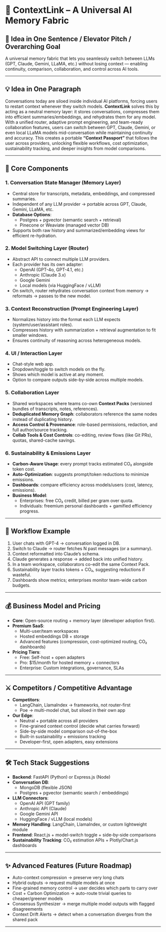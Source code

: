 # 🧩 ContextLink – A Universal AI Memory Fabric

## 🚀 Idea in One Sentence / Elevator Pitch / Overarching Goal
A universal memory fabric that lets you seamlessly switch between LLMs (GPT, Claude, Gemini, LLaMA, etc.) without losing context — enabling continuity, comparison, collaboration, and control across AI tools.

---

## 💡 Idea in One Paragraph
Conversations today are siloed inside individual AI platforms, forcing users to restart context whenever they switch models. **ContextLink** solves this by acting as a neutral memory layer: it stores conversations, compresses them into efficient summaries/embeddings, and rehydrates them for any model. With a unified router, adaptive prompt engineering, and team-ready collaboration features, users can switch between GPT, Claude, Gemini, or even local LLaMA models mid-conversation while maintaining continuity and accuracy. This creates a portable **“Context Passport”** that follows the user across providers, unlocking flexible workflows, cost optimization, sustainability tracking, and deeper insights from model comparisons.

---

## 🔑 Core Components

### 1. Conversation State Manager (Memory Layer)
- Central store for transcripts, metadata, embeddings, and compressed summaries.  
- Independent of any LLM provider → portable across GPT, Claude, Gemini, LLaMA, etc.  
- **Database Options**:
  - Postgres + pgvector (semantic search + retrieval)
  - Pinecone or Weaviate (managed vector DB)
- Supports both raw history and summarized/embedding views for efficient re-hydration.

### 2. Model Switching Layer (Router)
- Abstract API to connect multiple LLM providers.  
- Each provider has its own adapter:  
  - OpenAI (GPT-4o, GPT-4.1, etc.)  
  - Anthropic (Claude 3.x)  
  - Google Gemini  
  - Local models (via HuggingFace / vLLM)  
- On switch, router rehydrates conversation context from memory → reformats → passes to the new model.

### 3. Context Reconstruction (Prompt Engineering Layer)
- Normalizes history into the format each LLM expects (system/user/assistant roles).  
- Compresses history with summarization + retrieval augmentation to fit smaller windows.  
- Ensures continuity of reasoning across heterogeneous models.

### 4. UI / Interaction Layer
- Chat-style web app.  
- Dropdown/toggle to switch models on the fly.  
- Shows which model is active at any moment.  
- Option to compare outputs side-by-side across multiple models.

### 5. Collaboration Layer
- Shared workspaces where teams co-own **Context Packs** (versioned bundles of transcripts, notes, references).  
- **Deduplicated Memory Graph**: collaborators reference the same nodes instead of duplicating history.  
- **Access Control & Provenance**: role-based permissions, redaction, and full author/source tracking.  
- **Collab Tools & Cost Controls**: co-editing, review flows (like Git PRs), quotas, shared-cache savings.

### 6. Sustainability & Emissions Layer
- **Carbon-Aware Usage**: every prompt tracks estimated CO₂ alongside token cost.  
- **Auto-Optimization**: suggests prompt/token reductions to minimize emissions.  
- **Dashboards**: compare efficiency across models/users (cost, latency, emissions).  
- **Business Model**:
  - Enterprises: free CO₂ credit, billed per gram over quota.  
  - Individuals: freemium personal dashboards + gamified efficiency progress.

---

## 🔄 Workflow Example
1. User chats with GPT-4 → conversation logged in DB.  
2. Switch to Claude → router fetches N past messages (or a summary).  
3. Context reformatted into Claude’s schema.  
4. Claude generates a response → added back into unified history.  
5. In a team workspace, collaborators co-edit the same Context Pack.  
6. Sustainability layer tracks tokens + CO₂, suggesting reductions if wasteful.  
7. Dashboards show metrics; enterprises monitor team-wide carbon budgets.

---

## 💰 Business Model and Pricing
- **Core**: Open-source routing + memory layer (developer adoption first).  
- **Premium SaaS**:
  - Multi-user/team workspaces  
  - Hosted embeddings DB + storage  
  - Advanced features (compression, cost-optimized routing, CO₂ dashboards)  
- **Pricing Tiers**:
  - Free: Self-host + open adapters  
  - Pro: $15/month for hosted memory + connectors  
  - Enterprise: Custom integrations, governance, SLAs  

---

## ⚔️ Competitors / Competitive Advantage
- **Competitors**:
  - LangChain, LlamaIndex → frameworks, not router-first  
  - Poe → multi-model chat, but siloed in their own app  
- **Our Edge**:
  - Neutral + portable across all providers  
  - Fine-grained context control (decide what carries forward)  
  - Side-by-side model comparison out-of-the-box  
  - Built-in sustainability + emissions tracking  
  - Developer-first, open adapters, easy extensions  

---

## 🛠 Tech Stack Suggestions
- **Backend**: FastAPI (Python) or Express.js (Node)  
- **Conversation DB**:
  - MongoDB (flexible JSON)  
  - Postgres + pgvector (semantic search / embeddings)  
- **LLM Connectors**:
  - OpenAI API (GPT family)  
  - Anthropic API (Claude)  
  - Google Gemini API  
  - HuggingFace / vLLM (local models)  
- **Memory Handling**: LangChain, LlamaIndex, or custom lightweight module  
- **Frontend**: React.js + model-switch toggle + side-by-side comparisons  
- **Sustainability Tracking**: CO₂ estimation APIs + Plotly/Chart.js dashboards  

---

## ✨ Advanced Features (Future Roadmap)
- Auto-context compression → preserve very long chats  
- Hybrid outputs → request multiple models at once  
- Fine-grained memory control → user decides which parts to carry over  
- Cost + Carbon Optimization → auto-route trivial queries to cheaper/greener models  
- Consensus Synthesizer → merge multiple model outputs with flagged disagreements  
- Context Drift Alerts → detect when a conversation diverges from the shared pack  

---
